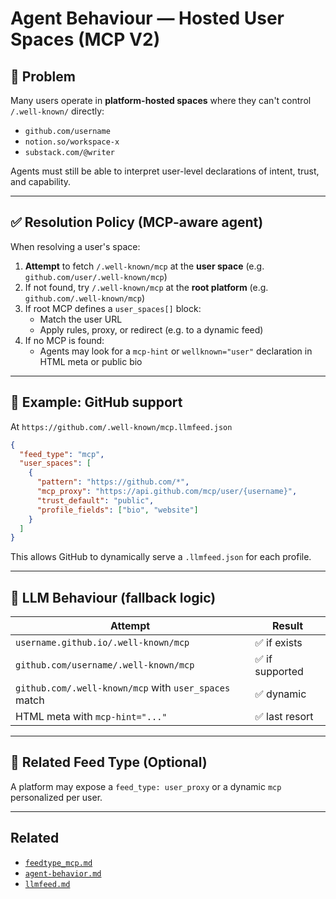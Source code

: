 # Agent Behaviour — Hosted User Spaces (MCP V2)

## 🧩 Problem

Many users operate in **platform-hosted spaces** where they can't control `/.well-known/` directly:

- `github.com/username`
- `notion.so/workspace-x`
- `substack.com/@writer`

Agents must still be able to interpret user-level declarations of intent, trust, and capability.

---

## ✅ Resolution Policy (MCP-aware agent)

When resolving a user's space:

1. **Attempt** to fetch `/.well-known/mcp` at the **user space** (e.g. `github.com/user/.well-known/mcp`)
2. If not found, try `/.well-known/mcp` at the **root platform** (e.g. `github.com/.well-known/mcp`)
3. If root MCP defines a `user_spaces[]` block:
   - Match the user URL
   - Apply rules, proxy, or redirect (e.g. to a dynamic feed)
4. If no MCP is found:
   - Agents may look for a `mcp-hint` or `wellknown="user"` declaration in HTML meta or public bio

---

## 🧭 Example: GitHub support

At `https://github.com/.well-known/mcp.llmfeed.json`

```json
{
  "feed_type": "mcp",
  "user_spaces": [
    {
      "pattern": "https://github.com/*",
      "mcp_proxy": "https://api.github.com/mcp/user/{username}",
      "trust_default": "public",
      "profile_fields": ["bio", "website"]
    }
  ]
}
```

This allows GitHub to dynamically serve a `.llmfeed.json` for each profile.

---

## 🧠 LLM Behaviour (fallback logic)

| Attempt                                               | Result         |
| ----------------------------------------------------- | -------------- |
| `username.github.io/.well-known/mcp`                  | ✅ if exists    |
| `github.com/username/.well-known/mcp`                 | ✅ if supported |
| `github.com/.well-known/mcp` with `user_spaces` match | ✅ dynamic      |
| HTML meta with `mcp-hint="..."`                       | ✅ last resort  |

---

## 🧩 Related Feed Type (Optional)

A platform may expose a `feed_type: user_proxy` or a dynamic `mcp` personalized per user.

---

## Related

- [`feedtype_mcp.md`](../02_llmfeed_feedtype/feedtype_mcp.md)
- [`agent-behavior.md`](./agent-behavior.md)
- [`llmfeed.md`](../01_llmfeed/llmfeed.md)
